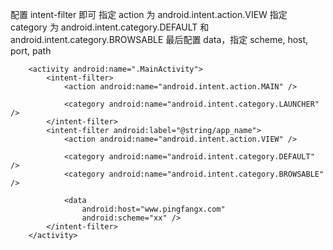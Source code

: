配置 intent-filter 即可
指定 action 为 android.intent.action.VIEW
指定 category 为 android.intent.category.DEFAULT 和 android.intent.category.BROWSABLE
最后配置 data，指定 scheme, host, port, path

        <activity android:name=".MainActivity">
            <intent-filter>
                <action android:name="android.intent.action.MAIN" />

                <category android:name="android.intent.category.LAUNCHER" />
            </intent-filter>
            <intent-filter android:label="@string/app_name">
                <action android:name="android.intent.action.VIEW" />

                <category android:name="android.intent.category.DEFAULT" />
                <category android:name="android.intent.category.BROWSABLE" />

                <data
                    android:host="www.pingfangx.com"
                    android:scheme="xx" />
            </intent-filter>
        </activity>